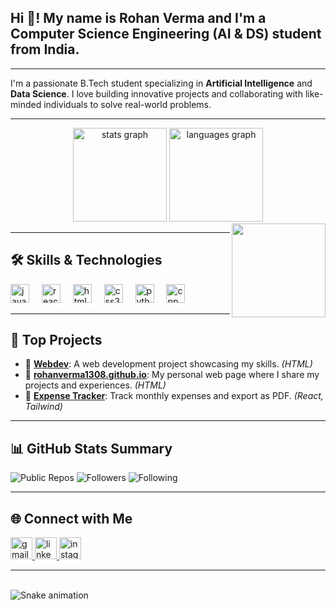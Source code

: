 
<h2 align="left">Hi 👋! My name is Rohan Verma and I'm a Computer Science Engineering (AI & DS) student from India.</h2>

---

I'm a passionate B.Tech student specializing in **Artificial Intelligence** and **Data Science**. I love building innovative projects and collaborating with like-minded individuals to solve real-world problems.

---

<div align="center">
  <img src="https://github-readme-stats.vercel.app/api?username=RohanVerma1308&hide_title=false&hide_rank=false&show_icons=true&include_all_commits=true&count_private=true&disable_animations=false&theme=dracula&locale=en&hide_border=false" height="150" alt="stats graph"  />
  <img src="https://github-readme-stats.vercel.app/api/top-langs?username=RohanVerma1308&locale=en&hide_title=false&layout=compact&card_width=320&langs_count=5&theme=dracula&hide_border=false" height="150" alt="languages graph"  />
</div>

<img align="right" height="150" src="https://i.imgflip.com/65efzo.gif" />

---

## 🛠️ Skills & Technologies

<div align="left">
  <img src="https://cdn.jsdelivr.net/gh/devicons/devicon/icons/javascript/javascript-original.svg" height="30" alt="javascript logo" />
  <img width="12" />
  <img src="https://cdn.jsdelivr.net/gh/devicons/devicon/icons/react/react-original.svg" height="30" alt="react logo" />
  <img width="12" />
  <img src="https://cdn.jsdelivr.net/gh/devicons/devicon/icons/html5/html5-original.svg" height="30" alt="html5 logo" />
  <img width="12" />
  <img src="https://cdn.jsdelivr.net/gh/devicons/devicon/icons/css3/css3-original.svg" height="30" alt="css3 logo" />
  <img width="12" />
  <img src="https://cdn.jsdelivr.net/gh/devicons/devicon/icons/python/python-original.svg" height="30" alt="python logo" />
  <img width="12" />
  <img src="https://cdn.jsdelivr.net/gh/devicons/devicon/icons/cplusplus/cplusplus-original.svg" height="30" alt="cpp logo" />
</div>

---

## 🚀 Top Projects

- 🔹 [**Webdev**](https://github.com/RohanVerma1308/Webdev): A web development project showcasing my skills. *(HTML)*
- 🔹 [**rohanverma1308.github.io**](https://github.com/RohanVerma1308/rohanverma1308.github.io): My personal web page where I share my projects and experiences. *(HTML)*
- 🔹 [**Expense Tracker**](https://github.com/RohanVerma1308/expense-tracker): Track monthly expenses and export as PDF. *(React, Tailwind)*

---

## 📊 GitHub Stats Summary

![Public Repos](https://img.shields.io/badge/Public%20Repos-3-blue)
![Followers](https://img.shields.io/badge/Followers-3-green)
![Following](https://img.shields.io/badge/Following-10-orange)

---

## 🌐 Connect with Me

<div align="left">
  <a href="mailto:rohanverma1308@gmail.com">
    <img src="https://img.shields.io/static/v1?message=Gmail&logo=gmail&label=&color=D14836&logoColor=white&labelColor=&style=for-the-badge" height="35" alt="gmail logo" />
  </a>
  <a href="https://www.linkedin.com/in/rohanverma1308">
    <img src="https://img.shields.io/static/v1?message=LinkedIn&logo=linkedin&label=&color=0077B5&logoColor=white&labelColor=&style=for-the-badge" height="35" alt="linkedin logo" />
  </a>
  <a href="https://www.instagram.com/rohanverma_1308">
    <img src="https://img.shields.io/static/v1?message=Instagram&logo=instagram&label=&color=E4405F&logoColor=white&labelColor=&style=for-the-badge" height="35" alt="instagram logo" />
  </a>
</div>

---

<br clear="both">

<img src="https://raw.githubusercontent.com/maurodesouza/maurodesouza/output/snake.svg" alt="Snake animation" />

